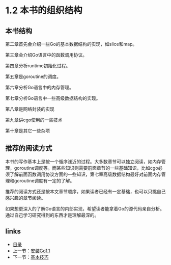 # 1.2 本书的组织结构

## 本书结构

 第二章首先会介绍一些Go的基本数据结构的实现，如slice和map。

 第三章会介绍Go语言中的函数调用协议。

 第四章分析runtime初始化过程。

 第五章是goroutine的调度。

 第六章分析Go语言中的内存管理。

 第七章分析Go语言中一些高级数据结构的实现。
 
 第八章是网络封装的实现
 
 第九章讲cgo使用的一些技术
 
 第十章是其它一些杂项

## 推荐的阅读方式

 本书的写作基本上是按一个循序浅近的过程。大多数章节可以独立阅读，如内存管理，goroutine调度等。而某些知识则需要前面章节的一些基础知识，比如cgo必须了解前面函数调用协议方面的一些知识，第七章高级数据结构最好对前面内存管理和goroutine调度有一定的了解。
 
 推荐的阅读方式还是按本文章节顺序，如果读者已经有一定基础，也可以只挑自己感兴趣的章节阅读。
 
 如果想更深入的了解Go语言的内部实现，希望读者能拿着Go的源代码亲自分析。通过自己学习研究得到的东西才是理解最深的。

## links
 * [目录](<preface.md>)
 * 上一节：[安装Go1.1](<01.1.md>)
 * 下一节：[基本技巧](<01.3.md>)
